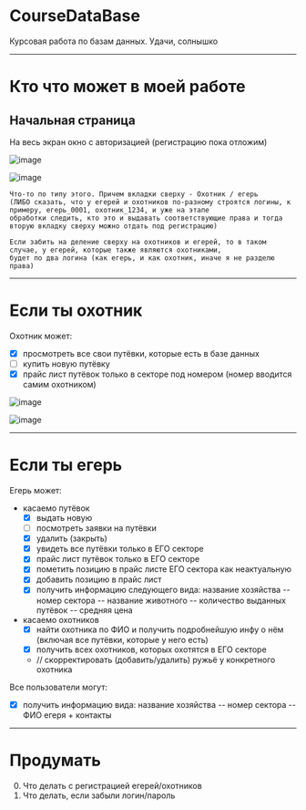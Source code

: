 # CourseDataBase
Курсовая работа по базам данных. Удачи, солнышко

---
# Кто что может в моей работе
## Начальная страница
На весь экран окно с авторизацией (регистрацию пока отложим) 

![image](https://user-images.githubusercontent.com/54107546/105728742-8db49d00-5f3d-11eb-8332-384dfe922bae.png)

![image](https://user-images.githubusercontent.com/54107546/105747922-7502b200-5f52-11eb-8be1-c716168a2411.png)


```
Что-то по типу этого. Причем вкладки сверху - Охотник / егерь 
(ЛИБО сказать, что у егерей и охотников по-разному строятся логины, к примеру, егерь_0001, охотник_1234, и уже на этапе 
обработки следить, кто это и выдавать соответствующие права и тогда вторую вкладку сверху можно отдать под регистрацию)

Если забить на деление сверху на охотников и егерей, то в таком случае, у егерей, которые также являются охотниками, 
будет по два логина (как егерь, и как охотник, иначе я не разделю права)
```

---

# Если ты охотник
Охотник может:
- [x] просмотреть все свои путёвки, которые есть в базе данных
- [ ] купить новую путёвку
- [x] прайс лист путёвок только в секторе под номером (номер вводится самим охотником)

![image](https://user-images.githubusercontent.com/54107546/105752863-e04f8280-5f58-11eb-9217-75982f33a25a.png)

![image](https://user-images.githubusercontent.com/54107546/105753932-79cb6400-5f5a-11eb-92ab-2b8f1c5183ae.png)

---

# Если ты егерь
Егерь может:
- касаемо путёвок
  - [x] выдать новую
  - [ ] посмотреть заявки на путёвки
  - [x] удалить (закрыть)
  - [x] увидеть все путёвки только в ЕГО секторе
  - [x] прайс лист путёвок только в ЕГО секторе 
  - [x] пометить позицию в прайс листе ЕГО сектора как неактуальную
  - [X] добавить позицию в прайс лист
  - [X] получить информацию следующего вида: название хозяйства -- номер сектора -- название животного -- количество выданных путёвок -- средняя цена
- касаемо охотников
  - [x] найти охотника по ФИО и получить подробнейшую инфу о нём (включая все путёвки, которые у него есть)
  - [x] получить всех охотников, которых охотятся в ЕГО секторе
  - // скорректировать (добавить/удалить) ружьё у конкретного охотника


Все пользователи могут:
  - [x] получить информацию вида: название хозяйства -- номер сектора -- ФИО егеря + контакты

---

# Продумать
0. Что делать с регистрацией егерей/охотников
0. Что делать, если забыли логин/пароль
